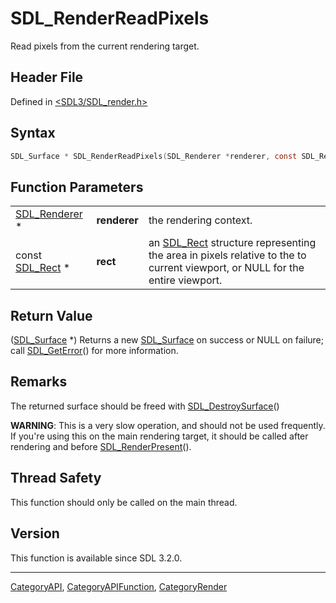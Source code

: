 # SDL_RenderReadPixels

Read pixels from the current rendering target.

## Header File

Defined in [<SDL3/SDL_render.h>](https://github.com/libsdl-org/SDL/blob/main/include/SDL3/SDL_render.h)

## Syntax

```c
SDL_Surface * SDL_RenderReadPixels(SDL_Renderer *renderer, const SDL_Rect *rect);
```

## Function Parameters

|                                |              |                                                                                                                                         |
| ------------------------------ | ------------ | --------------------------------------------------------------------------------------------------------------------------------------- |
| [SDL_Renderer](SDL_Renderer) * | **renderer** | the rendering context.                                                                                                                  |
| const [SDL_Rect](SDL_Rect) *   | **rect**     | an [SDL_Rect](SDL_Rect) structure representing the area in pixels relative to the to current viewport, or NULL for the entire viewport. |

## Return Value

([SDL_Surface](SDL_Surface) *) Returns a new [SDL_Surface](SDL_Surface) on
success or NULL on failure; call [SDL_GetError](SDL_GetError)() for more
information.

## Remarks

The returned surface should be freed with
[SDL_DestroySurface](SDL_DestroySurface)()

**WARNING**: This is a very slow operation, and should not be used
frequently. If you're using this on the main rendering target, it should be
called after rendering and before [SDL_RenderPresent](SDL_RenderPresent)().

## Thread Safety

This function should only be called on the main thread.

## Version

This function is available since SDL 3.2.0.





----
[CategoryAPI](CategoryAPI), [CategoryAPIFunction](CategoryAPIFunction), [CategoryRender](CategoryRender)

